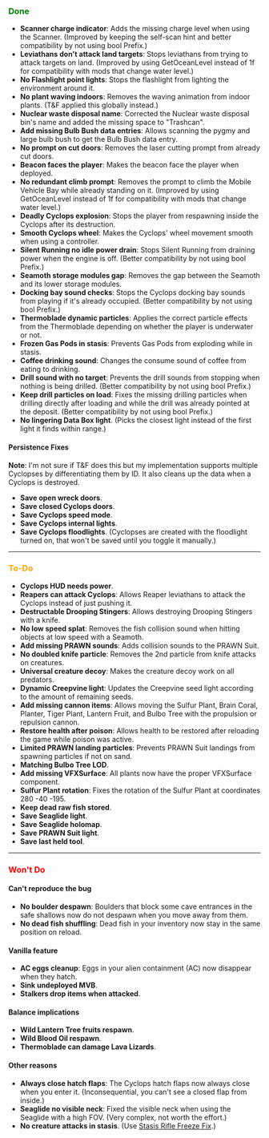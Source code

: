 ﻿### <span style="color: green;">Done</span>
- **Scanner charge indicator**: Adds the missing charge level when using the Scanner. (Improved by keeping the self-scan hint and better compatibility by not using bool Prefix.)
- **Leviathans don't attack land targets**: Stops leviathans from trying to attack targets on land. (Improved by using GetOceanLevel instead of 1f for compatibility with mods that change water level.)
- **No Flashlight point lights**: Stops the flashlight from lighting the environment around it.
- **No plant waving indoors**: Removes the waving animation from indoor plants. (T&F applied this globally instead.)
- **Nuclear waste disposal name**: Corrected the Nuclear waste disposal bin's name and added the missing space to "Trashcan".
- **Add missing Bulb Bush data entries**: Allows scanning the pygmy and large bulb bush to get the Bulb Bush data entry.
- **No prompt on cut doors**: Removes the laser cutting prompt from already cut doors.
- **Beacon faces the player**: Makes the beacon face the player when deployed.
- **No redundant climb prompt**: Removes the prompt to climb the Mobile Vehicle Bay while already standing on it. (Improved by using GetOceanLevel instead of 1f for compatibility with mods that change water level.)
- **Deadly Cyclops explosion**: Stops the player from respawning inside the Cyclops after its destruction.
- **Smooth Cyclops wheel**: Makes the Cyclops' wheel movement smooth when using a controller.
- **Silent Running no idle power drain**: Stops Silent Running from draining power when the engine is off. (Better compatibility by not using bool Prefix.)
- **Seamoth storage modules gap**: Removes the gap between the Seamoth and its lower storage modules.
- **Docking bay sound checks**: Stops the Cyclops docking bay sounds from playing if it's already occupied. (Better compatibility by not using bool Prefix.)
- **Thermoblade dynamic particles**: Applies the correct particle effects from the Thermoblade depending on whether the player is underwater or not.
- **Frozen Gas Pods in stasis**: Prevents Gas Pods from exploding while in stasis.
- **Coffee drinking sound**: Changes the consume sound of coffee from eating to drinking.
- **Drill sound with no target**: Prevents the drill sounds from stopping when nothing is being drilled. (Better compatibility by not using bool Prefix.)
- **Keep drill particles on load**: Fixes the missing drilling particles when drilling directly after loading and while the drill was already pointed at the deposit. (Better compatibility by not using bool Prefix.)
- **No lingering Data Box light**. (Picks the closest light instead of the first light it finds within range.)
#### Persistence Fixes
**Note**: I'm not sure if T&F does this but my implementation supports multiple Cyclopses by differentiating them by ID. It also cleans up the data when a Cyclops is destroyed.
- **Save open wreck doors**.
- **Save closed Cyclops doors**.
- **Save Cyclops speed mode**.
- **Save Cyclops internal lights**.
- **Save Cyclops floodlights**. (Cyclopses are created with the floodlight turned on, that won't be saved until you toggle it manually.)

---

### <span style="color: orange;">To-Do</span>
- **Cyclops HUD needs power**.
- **Reapers can attack Cyclops**: Allows Reaper leviathans to attack the Cyclops instead of just pushing it.
- **Destructable Drooping Stingers**: Allows destroying Drooping Stingers with a knife.
- **No low speed splat**: Removes the fish collision sound when hitting objects at low speed with a Seamoth.
- **Add missing PRAWN sounds**: Adds collision sounds to the PRAWN Suit.
- **No doubled knife particle**: Removes the 2nd particle from knife attacks on creatures.
- **Universal creature decoy**: Makes the creature decoy work on all predators.
- **Dynamic Creepvine light**: Updates the Creepvine seed light according to the amount of remaining seeds.
- **Add missing cannon items**: Allows moving the Sulfur Plant, Brain Coral, Planter, Tiger Plant, Lantern Fruit, and Bulbo Tree with the propulsion or repulsion cannon.
- **Restore health after poison**: Allows health to be restored after reloading the game while poison was active.
- **Limited PRAWN landing particles**: Prevents PRAWN Suit landings from spawning particles if not on sand.
- **Matching Bulbo Tree LOD**.
- **Add missing VFXSurface**: All plants now have the proper VFXSurface component.
- **Sulfur Plant rotation**: Fixes the rotation of the Sulfur Plant at coordinates 280 -40 -195.
- **Keep dead raw fish stored**.
- **Save Seaglide light**.
- **Save Seaglide holomap**.
- **Save PRAWN Suit light**.
- **Save last held tool**.

---

### <span style="color: red;">Won't Do</span>
#### Can't reproduce the bug
- **No boulder despawn**: Boulders that block some cave entrances in the safe shallows now do not despawn when you move away from them.
- **No dead fish shuffling**: Dead fish in your inventory now stay in the same position on reload.
#### Vanilla feature
- **AC eggs cleanup**: Eggs in your alien containment (AC) now disappear when they hatch.
- **Sink undeployed MVB**.
- **Stalkers drop items when attacked**.
#### Balance implications
- **Wild Lantern Tree fruits respawn**.
- **Wild Blood Oil respawn**.
- **Thermoblade can damage Lava Lizards**.
#### Other reasons
- **Always close hatch flaps**: The Cyclops hatch flaps now always close when you enter it. (Inconsequential, you can't see a closed flap from inside.)
- **Seaglide no visible neck**: Fixed the visible neck when using the Seaglide with a high FOV. (Very complex, not worth the effort.)
- **No creature attacks in stasis**. (Use [Stasis Rifle Freeze Fix](https://www.nexusmods.com/subnautica/mods/1255).)